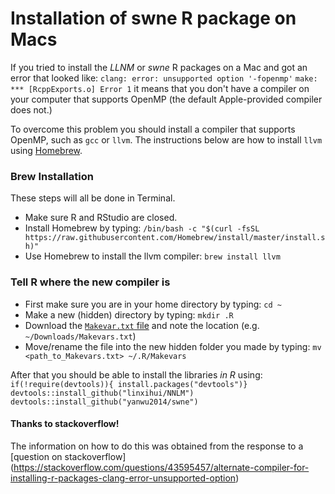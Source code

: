 # Installation of swne R package on Macs
If you tried to install the *LLNM* or *swne* R packages on a Mac and got an error that looked like:
`clang: error: unsupported option '-fopenmp'`
`make: *** [RcppExports.o] Error 1`
it means that you don't have a compiler on your computer that supports OpenMP (the default Apple-provided compiler does not.)

To overcome this problem you should install a compiler that supports OpenMP, such as `gcc` or `llvm`. The instructions below are how to install `llvm` using [Homebrew](https://brew.sh).

### Brew Installation
These steps will all be done in Terminal.
* Make sure R and RStudio are closed.
* Install Homebrew by typing:
`/bin/bash -c "$(curl -fsSL https://raw.githubusercontent.com/Homebrew/install/master/install.sh)"`
* Use Homebrew to install the llvm compiler: `brew install llvm`

### Tell R where the new compiler is
* First make sure you are in your home directory by typing: `cd ~`
* Make a new (hidden) directory by typing: `mkdir .R`
* Download the [`Makevar.txt` file](Makevars.txt) and note the location (e.g. `~/Downloads/Makevars.txt`)
* Move/rename the file into the new hidden folder you made by typing: `mv <path_to_Makevars.txt> ~/.R/Makevars`

After that you should be able to install the libraries *in R* using:
`if(!require(devtools)){ install.packages("devtools")}`
`devtools::install_github("linxihui/NNLM")`
`devtools::install_github("yanwu2014/swne")`

#### Thanks to stackoverflow!
The information on how to do this was obtained from the response to a [question on stackoverflow]  (https://stackoverflow.com/questions/43595457/alternate-compiler-for-installing-r-packages-clang-error-unsupported-option)
